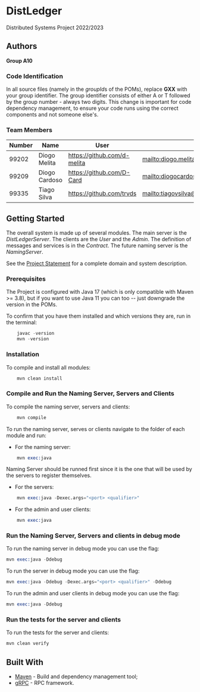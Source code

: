 # DistLedger

Distributed Systems Project 2022/2023

## Authors

**Group A10**

### Code Identification

In all source files (namely in the *groupId*s of the POMs), replace **GXX** with your group identifier. The group
identifier consists of either A or T followed by the group number - always two digits. This change is important for
code dependency management, to ensure your code runs using the correct components and not someone else's.

### Team Members

| Number | Name          | User                          | Email                                      |
| ------ | ------------- | ----------------------------- | ------------------------------------------ |
| 99202  | Diogo Melita  | <https://github.com/d-melita> | <mailto:diogo.melita@tecnico.ulisboa.pt>   |
| 99209  | Diogo Cardoso | <https://github.com/D-Card>   | <mailto:diogocardoso67@tecnico.ulisboa.pt> |
| 99335  | Tiago Silva   | <https://github.com/trvds>    | <mailto:tiagovsilva@tecnico.ulisboa.pt>    |

## Getting Started

The overall system is made up of several modules. The main server is the _DistLedgerServer_. The clients are the _User_
and the _Admin_. The definition of messages and services is in the _Contract_. The future naming server
is the _NamingServer_.

See the [Project Statement](https://github.com/tecnico-distsys/DistLedger) for a complete domain and system description.

### Prerequisites

The Project is configured with Java 17 (which is only compatible with Maven >= 3.8), but if you want to use Java 11 you
can too -- just downgrade the version in the POMs.

To confirm that you have them installed and which versions they are, run in the terminal:

```s
    javac -version
    mvn -version
```

### Installation

To compile and install all modules:

```s
    mvn clean install
```

### Compile and Run the Naming Server, Servers and Clients

To compile the naming server, servers and clients:

```s
    mvn compile
```

To run the naming server, serves or clients navigate to the folder of each module and run:

- For the naming server:

```s
    mvn exec:java
```

Naming Server should be runned first since it is the one that will be used by the servers to register themselves.

- For the servers:

```s
    mvn exec:java -Dexec.args="<port> <qualifier>"
```

- For the admin and user clients:

```s
    mvn exec:java
```

### Run the Naming Server, Servers and clients in debug mode

To run the naming server in debug mode you can use the flag:
```s
mvn exec:java -Ddebug
```

To run the server in debug mode you can use the flag:
```s
mvn exec:java -Ddebug -Dexec.args="<port> <qualifier>" -Ddebug
```

To run the admin and user clients in debug mode you can use the flag:
```s
mvn exec:java -Ddebug
```

### Run the tests for the server and clients

To run the tests for the server and clients:

```s
mvn clean verify
```

## Built With

- [Maven](https://maven.apache.org/) - Build and dependency management tool;
- [gRPC](https://grpc.io/) - RPC framework.
